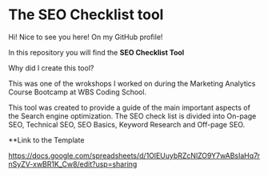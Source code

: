 # The SEO Checklist tool

Hi! Nice to see you here! On my GitHub profile!

In this repository you will find the **SEO Checklist Tool**

Why did I create this tool?

This was one of the wrokshops I worked on during the Marketing Analytics Course Bootcamp at WBS Coding School.


This tool was created to provide a guide of the main important aspects of the Search engine optimization.
The SEO check list is divided into On-page SEO, Technical SEO, SEO Basics, Keyword Research and Off-page SEO.

**Link to the Template

https://docs.google.com/spreadsheets/d/1OlEUuybRZcNlZO9Y7wABsIaHq7rnSyZV-xwBR1K_Cw8/edit?usp=sharing
